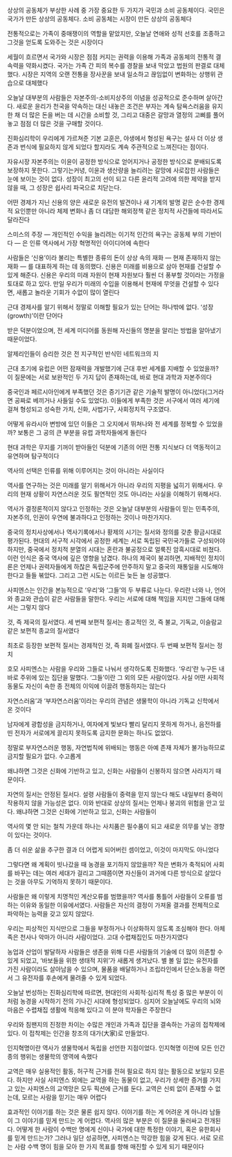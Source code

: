 상상의 공동체가 부상한 사례 중 가장 중요한 두 가지가 국민과 소비 공동체이다. 국민은 국가가 만든 상상의 공동체다. 소비 공동체는 시장이 만든 상상의 공동체다


전통적으로는 가족이 중매쟁이의 역할을 맡았지만, 오늘날 연애와 성적 선호를 조종하고 그것을 얻도록 도와주는 것은 시장이다


세월이 흐르면서 국가와 시장은 점점 커지는 권력을 이용해 가족과 공동체의 전통적 결속력을 약화시켰다. 국가는 가족 간 피의 복수를 경찰을 보내 막았고 법원의 판결로 대체했다. 시장은 지역의 오랜 전통을 장사꾼을 보내 일소하고 끊임없이 변화하는 상행위 관습으로 대체했다


오늘날 대부분의 사람들은 자본주의-소비지상주의 이념을 성공적으로 준수하며 살아간다. 새로운 윤리가 천국을 약속하는 대신 내놓은 조건은 부자는 계속 탐욕스러움을 유지한 채 더 많은 돈을 버는 데 시간을 소비할 것, 그리고 대중은 갈망과 열정의 고삐를 풀어놓고 점점 더 많은 것을 구매할 것이다.


진화심리학이 우리에게 가르쳐준 기본 교훈은, 야생에서 형성된 욕구는 설사 더 이상 생존과 번식에 필요하지 않게 되었다 할지라도 계속 주관적으로 느껴진다는 점이다.


자유시장 자본주의는 이윤이 공정한 방식으로 얻어지거나 공정한 방식으로 분배되도록 보장하지 못한다. 그렇기는커녕, 이윤과 생산량을 늘리려는 갈망에 사로잡힌 사람들은 눈에 보이는 것이 없다. 성장이 최고의 선이 되고 다른 윤리적 고려에 의한 제약을 받지 않을 때, 그 성장은 쉽사리 파국으로 치닫는다.


어떤 경제가 지닌 신용의 양은 새로운 유전의 발견이나 새 기계의 발명 같은 순수한 경제적 요인뿐만 아니라 체제 변화나 좀 더 대담한 해외정책 같은 정치적 사건들에 따라서도 달라진다


스미스의 주장 — 개인적인 수익을 늘리려는 이기적 인간의 욕구는 공동체 부의 기반이다 — 은 인류 역사에서 가장 혁명적인 아이디어에 속한다


사람들은 ‘신용’이라 불리는 특별한 종류의 돈이 상상 속의 재화 — 현재 존재하지 않는 재화 — 를 대표하게 하는 데 동의했다. 신용은 미래를 비용으로 삼아 현재를 건설할 수 있게 해준다. 신용은 우리의 미래 자원이 현재 자원보다 훨씬 더 풍부할 것이라는 가정을 토대로 하고 있다. 만일 우리가 미래의 수입을 이용해서 현재에 무엇을 건설할 수 있다면, 새롭고 놀라운 기회가 수없이 많이 열린다


근대 경제사를 알기 위해서 정말로 이해할 필요가 있는 단어는 하나밖에 없다. ‘성장(growth)’이란 단어다

받은 덕분이었으며, 전 세계 미디어를 동원해 자신들의 명분을 알리는 방법을 알아냈기 때문이었다.


알제리인들이 승리한 것은 전 지구적인 반식민 네트워크의 지


근대 초기에 유럽은 어떤 잠재력을 개발했기에 근대 후반 세계를 지배할 수 있었을까? 이 질문에는 서로 보완적인 두 가지 답이 존재하는데, 바로 현대 과학과 자본주의다


중국인과 페르시아인에게 부족했던 것은 증기기관 같은 기술적 발명이 아니었다(그거라면 공짜로 베끼거나 사들일 수도 있었다). 이들에게 부족한 것은 서구에서 여러 세기에 걸쳐 형성되고 성숙한 가치, 신화, 사법기구, 사회정치적 구조였다.


어떻게 유라시아 변방에 있던 이들은 그 오지에서 뛰쳐나와 전 세계를 정복할 수 있었을까? 보통은 그 공의 큰 부분을 유럽 과학자들에게 돌린다


현대 과학은 무지를 기꺼이 받아들인 덕분에 기존의 어떤 전통 지식보다 더 역동적이고 유연하며 탐구적이다


역사의 선택은 인류를 위해 이루어지는 것이 아니라는 사실이다


역사를 연구하는 것은 미래를 알기 위해서가 아니라 우리의 지평을 넓히기 위해서다. 우리의 현재 상황이 자연스러운 것도 필연적인 것도 아니라는 사실을 이해하기 위해서다.


역사가 결정론적이지 않다고 인정하는 것은 오늘날 대부분의 사람들이 믿는 민족주의, 자본주의, 인권이 우연에 불과하다고 인정하는 것이나 마찬가지다.


중국의 정치사상에서나 역사기록에서나 황제의 시기는 질서와 정의를 갖춘 황금시대로 평가된다. 현대의 서구적 시각에서 공정한 세계는 서로 독립된 국민국가들로 구성되어야 하지만, 중국에서 정치적 분열의 시대는 혼란과 불공정으로 얼룩진 암흑시대로 비쳤다. 이런 인식은 중국 역사에 깊은 영향을 남겼다. 하나의 제국이 붕괴하면, 지배적인 정치이론은 언제나 권력자들에게 하찮은 독립군주에 안주하지 말고 중국의 재통일을 시도해야 한다고 들들 볶았다. 그리고 그런 시도는 이르든 늦든 늘 성공했다.

 


사피엔스는 인간을 본능적으로 ‘우리’와 ‘그들’의 두 부류로 나눈다. 우리란 너와 나, 언어와 종교와 관습이 같은 사람들을 말한다. 우리는 서로에 대해 책임을 지지만 그들에 대해서는 그렇지 않다


것, 즉 제국의 질서였다. 세 번째 보편적 질서는 종교적인 것, 즉 불교, 기독교, 이슬람교 같은 보편적 종교의 질서였다


최초로 등장한 보편적 질서는 경제적인 것, 즉 화폐 질서였다. 두 번째 보편적 질서는 정치


호모 사피엔스는 사람을 우리와 그들로 나눠서 생각하도록 진화했다. ‘우리’란 누구든 내 바로 주위에 있는 집단을 말했다. ‘그들’이란 그 외의 모든 사람이었다. 사실 어떤 사회적 동물도 자신이 속한 종 전체의 이익에 이끌려 행동하지는 않는다


자연스러움’과 ‘부자연스러움’이라는 우리의 관념은 생물학이 아니라 기독교 신학에서 온 것이다


남자에게 광합성을 금지하거나, 여자에게 빛보다 빨리 달리지 못하게 하거나, 음전하를 띤 전자가 서로에게 끌리지 못하도록 금지한 문화는 하나도 없었다.


정말로 부자연스러운 행동, 자연법칙에 위배되는 행동은 아예 존재 자체가 불가능하므로 금지할 필요가 없다. 수고롭게


왜냐하면 그것은 신화에 기반하고 있고, 신화는 사람들이 신봉하지 않으면 사라지기 때문이다.


자연의 질서는 안정된 질서다. 설령 사람들이 중력을 믿지 않는다 해도 내일부터 중력이 작용하지 않을 가능성은 없다. 이와 반대로 상상의 질서는 언제나 붕괴의 위험을 안고 있다. 왜냐하면 그것은 신화에 기반하고 있고, 신화는 사람들이


역사의 몇 안 되는 철칙 가운데 하나는 사치품은 필수품이 되고 새로운 의무를 낳는 경향이 있다는 것이다.


좀 더 쉬운 삶을 추구한 결과 더 어렵게 되어버린 셈이었고, 이것이 마지막도 아니었다


그렇다면 왜 계획이 빗나갔을 때 농경을 포기하지 않았을까? 작은 변화가 축적되어 사회를 바꾸는 데는 여러 세대가 걸리고 그때쯤이면 자신들이 과거에 다른 방식으로 살았다는 것을 아무도 기억하지 못하기 때문이다.


사람들은 왜 이렇게 치명적인 계산오류를 범했을까? 역사를 통틀어 사람들이 오류를 범하는 이유와 동일한 이유에서였다. 사람들은 자신의 결정이 가져올 결과를 전체적으로 파악하는 능력을 갖고 있지 않았다.


우리는 피상적인 지식만으로 그들을 부정하거나 이상화하지 않도록 조심해야 한다. 아체족은 천사나 악마가 아니라 사람이었다. 고대 수렵채집인도 마찬가지였다


농업과 산업이 발달하자 사람들은 생존을 위해 다른 사람들의 기술에 더 많이 의존할 수 있게 되었고, ‘바보들을 위한 생태적 지위’가 새롭게 생겨났다. 별 볼 일 없는 유전자를 가진 사람이라도 살아남을 수 있으며, 물품을 배달하거나 조립라인에서 단순노동을 하면서 그 유전자를 후손에게 물려줄 수 있게 되었다.

오늘날 번성하는 진화심리학에 따르면, 현대인의 사회적·심리적 특성 중 많은 부분이 이처럼 농경을 시작하기 전의 기나긴 시대에 형성되었다. 심지어 오늘날에도 우리의 뇌와 마음은 수렵채집 생활에 적응해 있다고 이 분야 학자들은 주장한다

우리와 침팬지의 진정한 차이는 수많은 개인과 가족과 집단을 결속하는 가공의 접착제에 있다. 이 접착제는 인간을 창조의 대가(大家)로 만들었다.

인지혁명이란 역사가 생물학에서 독립을 선언한 지점이었다. 인지혁명 이전에 모든 인간 종의 행위는 생물학의 영역에 속했다


교역은 매우 실용적인 활동, 허구적 근거를 전혀 필요로 하지 않는 활동으로 보일지 모른다. 하지만 사실 사피엔스 외에는 교역을 하는 동물이 없고, 우리가 상세한 증거를 가지고 있는 사피엔스의 교역망은 모두 픽션에 근거를 둔다. 교역은 신뢰 없이 존재할 수 없는데, 모르는 사람을 믿기는 매우 어렵다

효과적인 이야기를 하는 것은 물론 쉽지 않다. 이야기를 하는 게 어려운 게 아니라 남들이 그 이야기를 믿게 만드는 게 어렵다. 역사의 많은 부분은 이 질문을 둘러싸고 전개된다. 어떻게 한 사람이 수백만 명에게 신이나 국가에 대한 특정한 이야기, 혹은 유한회사를 믿게 만드는가? 그러나 일단 성공하면, 사피엔스는 막강한 힘을 갖게 된다. 서로 모르는 사람 수백 명이 힘을 모아 한 가지 목표를 향해 매진할 수 있게 되기 때문이다
